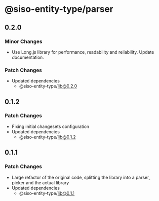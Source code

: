 # @siso-entity-type/parser

## 0.2.0

### Minor Changes

- Use Long.js library for performance, readability and reliability. Update documentation.

### Patch Changes

- Updated dependencies
  - @siso-entity-type/lib@0.2.0

## 0.1.2

### Patch Changes

- Fixing initial changesets configuration
- Updated dependencies
  - @siso-entity-type/lib@0.1.2

## 0.1.1

### Patch Changes

- Large refactor of the original code, splitting the library into a parser, picker and the actual library
- Updated dependencies
  - @siso-entity-type/lib@0.1.1
